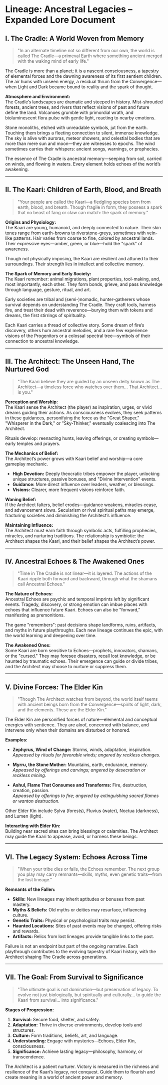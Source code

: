 # Lineage: Ancestral Legacies – Expanded Lore Document

## I. The Cradle: A World Woven from Memory

> "In an alternate timeline not so different from our own, the world is called The Cradle—a primeval Earth where something ancient merged with the waking mind of early life."

The Cradle is more than a planet; it is a nascent consciousness, a tapestry of elemental forces and the dawning awareness of its first sentient children. The air hums with unseen energy, a residual thrum from the Convergence—when Light and Dark became bound to reality and the spark of thought.

**Atmosphere and Environment:**  
The Cradle’s landscapes are dramatic and steeped in history. Mist-shrouded forests, ancient trees, and rivers that reflect visions of past and future define the land. Volcanoes grumble with primordial wrath, and bioluminescent flora pulse with gentle light, reacting to nearby emotions.

Stone monoliths, etched with unreadable symbols, jut from the earth. Touching them brings a fleeting connection to silent, immense knowledge. The sky is alive with auroras, meteor showers, and celestial bodies that are more than mere sun and moon—they are witnesses to epochs. The wind sometimes carries their whispers: ancient songs, warnings, or prophecies.

The essence of The Cradle is ancestral memory—seeping from soil, carried on winds, and flowing in waters. Every element holds echoes of the world’s awakening.

---

## II. The Kaari: Children of Earth, Blood, and Breath

> "Your people are called the Kaari—a fledgling species born from earth, blood, and breath. Though fragile in form, they possess a spark that no beast of fang or claw can match: the spark of memory."

**Origins and Physiology:**  
The Kaari are young, humanoid, and deeply connected to nature. Their skin tones range from earth-browns to riverstone-greys, sometimes with vein-like patterns. Hair varies from coarse to fine, colored by ancestral lands. Their expressive eyes—amber, green, or blue—hold the "spark" of awareness.

Though not physically imposing, the Kaari are resilient and attuned to their surroundings. Their strength lies in intellect and collective memory.

**The Spark of Memory and Early Society:**  
The Kaari remember: animal migrations, plant properties, tool-making, and, most importantly, each other. They form bonds, grieve, and pass knowledge through language, gesture, ritual, and art.

Early societies are tribal and (semi-)nomadic, hunter-gatherers whose survival depends on understanding The Cradle. They craft tools, harness fire, and treat their dead with reverence—burying them with tokens and dreams, the first stirrings of spirituality.

Each Kaari carries a thread of collective story. Some dream of fire’s discovery, others hum ancestral melodies, and a rare few experience visions of the Progenitors or a colossal spectral tree—symbols of their connection to ancestral knowledge.

---

## III. The Architect: The Unseen Hand, The Nurtured God

> "The Kaari believe they are guided by an unseen deity known as The Architect—a timeless force who watches over them... That Architect... is you."

**Perception and Worship:**  
The Kaari sense the Architect (the player) as inspiration, urges, or vivid dreams guiding their actions. As consciousness evolves, they seek patterns in these guidances, personifying the force as the "Great Shaper," "Whisperer in the Dark," or "Sky-Thinker," eventually coalescing into The Architect.

Rituals develop: reenacting hunts, leaving offerings, or creating symbols—early temples and prayers.

**The Mechanics of Belief:**  
The Architect’s power grows with Kaari belief and worship—a core gameplay mechanic.

- **High Devotion:** Deeply theocratic tribes empower the player, unlocking unique structures, passive bonuses, and "Divine Intervention" events.
- **Guidance:** More direct influence over leaders, weather, or blessings.
- **Visions:** Clearer, more frequent visions reinforce faith.

**Waning Belief:**  
If the Architect falters, belief erodes—guidance weakens, miracles cease, and advancement slows. Secularism or rival spiritual paths may emerge, fracturing societies and diminishing the Architect’s influence.

**Maintaining Influence:**  
The Architect must earn faith through symbolic acts, fulfilling prophecies, miracles, and nurturing traditions. The relationship is symbiotic: the Architect shapes the Kaari, and their belief shapes the Architect’s power.

---

## IV. Ancestral Echoes & The Awakened Ones

> "Time in The Cradle is not linear—it is layered. The actions of the Kaari ripple both forward and backward, through what the shamans call Ancestral Echoes."

**The Nature of Echoes:**  
Ancestral Echoes are psychic and temporal imprints left by significant events. Tragedy, discovery, or strong emotion can imbue places with echoes that influence future Kaari. Echoes can also be "forward," manifesting as premonitions.

The game "remembers": past decisions shape landforms, ruins, artifacts, and myths in future playthroughs. Each new lineage continues the epic, with the world learning and deepening over time.

**The Awakened Ones:**  
Some Kaari are born sensitive to Echoes—prophets, innovators, shamans, or the "cursed." They may foresee disasters, recall lost knowledge, or be haunted by traumatic echoes. Their emergence can guide or divide tribes, and the Architect may choose to nurture or suppress them.

---

## V. Divine Forces: The Elder Kin

> "Though The Architect watches from beyond, the world itself teems with ancient beings born from the Convergence—spirits of light, dark, and the elements. These are the Elder Kin."

The Elder Kin are personified forces of nature—elemental and conceptual energies with sentience. They are aloof, concerned with balance, and intervene only when their domains are disturbed or honored.

**Examples:**

- **Zephyrus, Wind of Change:** Storms, winds, adaptation, inspiration.  
    *Appeased by rituals for favorable winds; angered by reckless changes.*

- **Myrru, the Stone Mother:** Mountains, earth, endurance, memory.  
    *Appeased by offerings and carvings; angered by desecration or reckless mining.*

- **Ashul, Flame That Consumes and Transforms:** Fire, destruction, creation, passion.  
    *Appeased by offerings to fire; angered by extinguishing sacred flames or wanton destruction.*

Other Elder Kin include Sylva (forests), Fluvius (water), Noctua (darkness), and Lumen (light).

**Interacting with Elder Kin:**  
Building near sacred sites can bring blessings or calamities. The Architect may guide the Kaari to appease, avoid, or harness these beings.

---

## VI. The Legacy System: Echoes Across Time

> "When your tribe dies or fails, the Echoes remember. The next group you play may carry remnants—skills, myths, even genetic traits—from the lost lineage."

**Remnants of the Fallen:**

- **Skills:** New lineages may inherit aptitudes or bonuses from past mastery.
- **Myths & Beliefs:** Old myths or deities may resurface, influencing culture.
- **Genetic Traits:** Physical or psychological traits may persist.
- **Haunted Locations:** Sites of past events may be changed, offering risks and rewards.
- **Artifacts:** Relics from lost lineages provide tangible links to the past.

Failure is not an endpoint but part of the ongoing narrative. Each playthrough contributes to the evolving tapestry of Kaari history, with the Architect shaping The Cradle across generations.

---

## VII. The Goal: From Survival to Significance

> "The ultimate goal is not domination—but preservation of legacy. To evolve not just biologically, but spiritually and culturally... to guide the Kaari from survival... into significance."

**Stages of Progression:**

1. **Survival:** Secure food, shelter, and safety.
2. **Adaptation:** Thrive in diverse environments, develop tools and structures.
3. **Culture:** Form traditions, beliefs, art, and language.
4. **Understanding:** Engage with mysteries—Echoes, Elder Kin, consciousness.
5. **Significance:** Achieve lasting legacy—philosophy, harmony, or transcendence.

The Architect is a patient nurturer. Victory is measured in the richness and resilience of the Kaari’s legacy, not conquest. Guide them to flourish and create meaning in a world of ancient power and memory.

